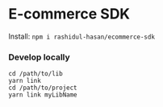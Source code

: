 # E-commerce SDK

Install: `npm i rashidul-hasan/ecommerce-sdk`

### Develop locally

```
cd /path/to/lib
yarn link
cd /path/to/project
yarn link myLibName
```
